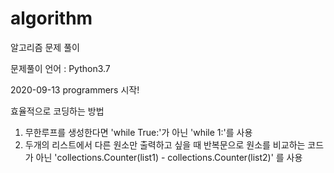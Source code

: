 # algorithm
알고리즘 문제 풀이

문제풀이 언어 : Python3.7

2020-09-13 programmers 시작!


효율적으로 코딩하는 방법
1. 무한루프를 생성한다면 'while True:'가 아닌 'while 1:'를 사용
2. 두개의 리스트에서 다른 원소만 출력하고 싶을 때
    반복문으로 원소를 비교하는 코드가 아닌 'collections.Counter(list1) - collections.Counter(list2)' 를 사용
